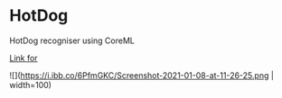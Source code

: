 # HotDog
HotDog recogniser using CoreML

[Link for](https://drive.google.com/file/d/1fHAnMVc_E-G_mXvuyEaZ89qEfUcdWrbK/view?usp=sharing8)

![](https://i.ibb.co/6PfmGKC/Screenshot-2021-01-08-at-11-26-25.png | width=100)
